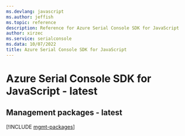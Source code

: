 ```yaml
---
ms.devlang: javascript
ms.author: jeffish
ms.topic: reference
description: Reference for Azure Serial Console SDK for JavaScript
author: xirzec
ms.service: serialconsole
ms.data: 10/07/2022
title: Azure Serial Console SDK for JavaScript
---
```

# Azure Serial Console SDK for JavaScript - latest

## Management packages - latest
[!INCLUDE [mgmt-packages](serial-console-mgmt-index.md)]